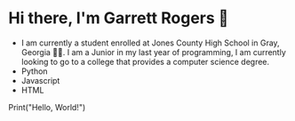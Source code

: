 # Hi there, I'm Garrett Rogers 🌟
- I am currently a student enrolled at Jones County High School in Gray, Georgia 🧑‍🎓. I am a Junior in my last year of programming, I am currently looking to go to a college that provides a computer science degree.
- Python
- Javascript
- HTML

Print("Hello, World!")


